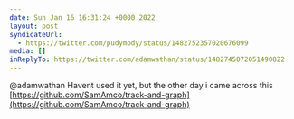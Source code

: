 ```yaml
---
date: Sun Jan 16 16:31:24 +0000 2022
layout: post
syndicateUrl:
  - https://twitter.com/pudymody/status/1482752357020676099
media: []
inReplyTo: https://twitter.com/adamwathan/status/1482745072051490822
---
```

@adamwathan Havent used it yet, but the other day i came across this [https://github.com/SamAmco/track-and-graph](https://github.com/SamAmco/track-and-graph)

